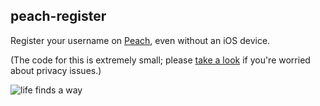## peach-register

Register your username on [Peach](http://peach.cool/), even without an iOS
device.

(The code for this is extremely small; please
[take a look](https://github.com/beaugunderson/peach-register/blob/master/peach-register.js)
if you're worried about privacy issues.)

![life finds a way](http://i.giphy.com/VHW0X0GEQQjiU.gif)
